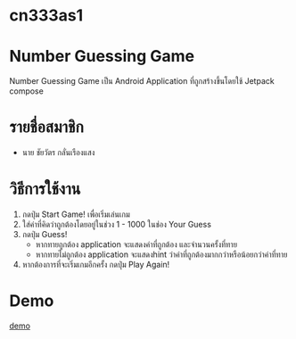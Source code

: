 # cn333as1
# Number Guessing Game
Number Guessing Game เป็น Android Application ที่ถูกสร้างขึ้นโดยใช้ Jetpack compose 
# รายชื่อสมาชิก
- นาย ชัยวัตร กลั่นเรืองแสง
# วิธีการใช้งาน
1. กดปุ่ม Start Game! เพื่อเริ่มเล่นเกม
2. ใส่ค่าที่คิดว่าถูกต้องโดยอยู่ในช่วง  1 - 1000 ในช่อง Your Guess
3. กดปุ่ม Guess!
    -   หากทายถูกต้อง application จะแสดงค่าที่ถูกต้อง และจำนวนครั้งที่ทาย
    -   หากทายไม่ถูกต้อง application จะแสดงhint ว่าค่าที่ถูกต้องมากกว่าหรือน้อยกว่าค่าที่ทาย
4. หากต้องการที่จะเริ่มเกมอีกครั้ง กดปุ่ม Play Again!
# Demo
[demo](https://drive.google.com/file/d/1ib78XpbOBo3139tJ4LxXGZuoS8GI_g7a/view?usp=share_link)
